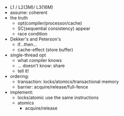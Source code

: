 - L1 / L2(3M)/ L3(16M)
- assume: coherent
- the truth
  - opt(compiler/processor/cache)
  - SC(sequential consistency) appear 
  - race condition
- Dekker's and Peterson's
  - if...then...
  - cache-effect (store buffer)
- single-thread opt
  - what compiler knows
  - ... doesn't know: share
  - tell it!
- ordering:
  - transaction: locks/atomics/transactional memory
  - barrier: acquire/release/full-fence
- implement:
  - locks/atomic use the same instructions 
  - atomics
    - acquire/release